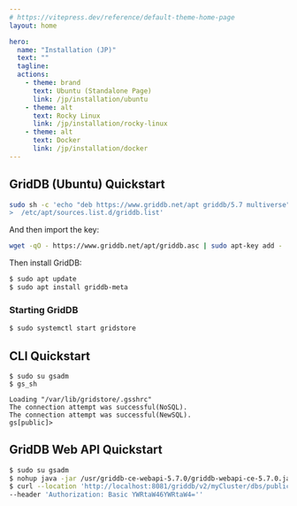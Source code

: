 ```yaml
---
# https://vitepress.dev/reference/default-theme-home-page
layout: home

hero:
  name: "Installation (JP)"
  text: ""
  tagline: 
  actions:
    - theme: brand
      text: Ubuntu (Standalone Page)
      link: /jp/installation/ubuntu
    - theme: alt
      text: Rocky Linux
      link: /jp/installation/rocky-linux
    - theme: alt
      text: Docker
      link: /jp/installation/docker
---
```



## GridDB (Ubuntu) Quickstart

```bash
sudo sh -c 'echo "deb https://www.griddb.net/apt griddb/5.7 multiverse" \ 
>  /etc/apt/sources.list.d/griddb.list'
```

And then import the key: 

```bash
wget -qO - https://www.griddb.net/apt/griddb.asc | sudo apt-key add -
```

Then install GridDB:
    
```bash
$ sudo apt update
$ sudo apt install griddb-meta
```

### Starting GridDB

```bash
$ sudo systemctl start gridstore
```

## CLI Quickstart

```bash{7}
$ sudo su gsadm
$ gs_sh

Loading "/var/lib/gridstore/.gsshrc"
The connection attempt was successful(NoSQL).
The connection attempt was successful(NewSQL).
gs[public]>
```


## GridDB Web API Quickstart

```bash
$ sudo su gsadm
$ nohup java -jar /usr/griddb-ce-webapi-5.7.0/griddb-webapi-ce-5.7.0.jar &
$ curl --location 'http://localhost:8081/griddb/v2/myCluster/dbs/public/checkConnection' \
--header 'Authorization: Basic YWRtaW46YWRtaW4=''
```